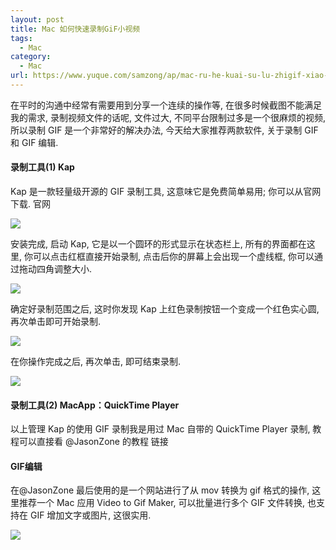 ```yaml
---
layout: post
title: Mac 如何快速录制GiF小视频
tags:
  - Mac
category:
  - Mac
url: https://www.yuque.com/samzong/ap/mac-ru-he-kuai-su-lu-zhigif-xiao-shi-pin
---
```


在平时的沟通中经常有需要用到分享一个连续的操作等, 在很多时候截图不能满足我的需求, 录制视频文件的话呢, 文件过大, 不同平台限制过多是一个很麻烦的视频, 所以录制 GIF 是一个非常好的解决办法, 今天给大家推荐两款软件, 关于录制 GIF 和 GIF 编辑.


#### 录制工具(1) Kap

Kap 是一款轻量级开源的 GIF 录制工具, 这意味它是免费简单易用; 你可以从官网下载. 官网

![](http://ipic-typora-samzong.oss-cn-qingdao.aliyuncs.com//uPic/sbuwo.gif?x-oss-process=image/resize,w_960,m_lfit)

安装完成, 启动 Kap, 它是以一个圆环的形式显示在状态栏上, 所有的界面都在这里, 你可以点击红框直接开始录制, 点击后你的屏幕上会出现一个虚线框, 你可以通过拖动四角调整大小.

![](http://ipic-typora-samzong.oss-cn-qingdao.aliyuncs.com//uPic/vcaug.gif?x-oss-process=image/resize,w_960,m_lfit)

确定好录制范围之后, 这时你发现 Kap 上红色录制按钮一个变成一个红色实心圆, 再次单击即可开始录制.

![](http://ipic-typora-samzong.oss-cn-qingdao.aliyuncs.com//uPic/9txw3.gif?x-oss-process=image/resize,w_960,m_lfit)

在你操作完成之后, 再次单击, 即可结束录制.

![](http://ipic-typora-samzong.oss-cn-qingdao.aliyuncs.com//uPic/lws2b.gif?x-oss-process=image/resize,w_960,m_lfit)


#### 录制工具(2) MacApp：QuickTime Player

以上管理 Kap 的使用 GIF 录制我是用过 Mac 自带的 QuickTime Player 录制, 教程可以直接看 @JasonZone  的教程 链接


#### GIF编辑

在@JasonZone  最后使用的是一个网站进行了从 mov 转换为 gif 格式的操作, 这里推荐一个 Mac 应用 Video to Gif Maker, 可以批量进行多个 GIF 文件转换, 也支持在 GIF 增加文字或图片, 这很实用.

![](http://ipic-typora-samzong.oss-cn-qingdao.aliyuncs.com//uPic/5yogy.gif?x-oss-process=image/resize,w_960,m_lfit)
